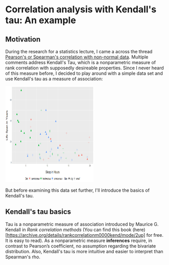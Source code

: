 # Correlation analysis with Kendall's tau: An example

## Motivation

During the research for a statistics lecture, I came a across the thread [Pearson's or Spearman's correlation with non-normal data](https://stats.stackexchange.com/questions/3730/pearsons-or-spearmans-correlation-with-non-normal-data). Multiple comments address Kendall's Tau, which is a nonparametric measure of rank correlation with supposedly desireable properties. 
Since I never heard of this measure before, I decided to play around with a simple data set and use Kendall's tau as a measure of association:

<img src="Scatter_Plot_Life_Span_vs_Sleep.png" alt= “Scatter-Plot:Life-Span-vs-Sleep” width="55%" height="300">

But before examining this data set further, I'll introduce the basics of Kendall's tau.

## Kendall's tau basics

Tau is a nonparametric measure of association introduced by Maurice G. Kendall in *Rank correlation methods* (You can find this book 
(here)[https://archive.org/details/rankcorrelationm0000kend/mode/2up] for free. It is easy to read).
As a nonparametric measure **inferences** require, in contrast to Pearson’s coefficient, no assumption regarding the bivariate distribution. Also, Kendall's tau is more intuitive and easier to interpret than Spearman's rho. 

